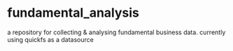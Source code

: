 # fundamental_analysis
a repository for collecting &amp; analysing fundamental business data. currently using quickfs as a datasource
